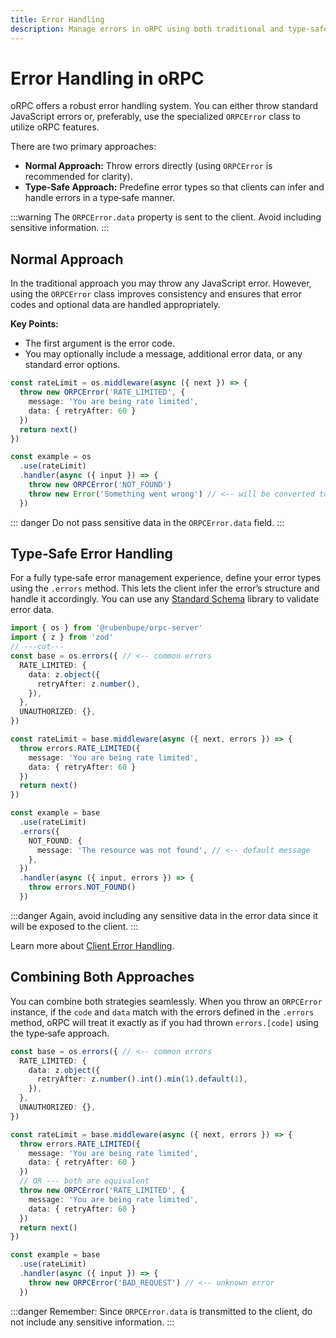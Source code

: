 ```yaml
---
title: Error Handling
description: Manage errors in oRPC using both traditional and type‑safe strategies.
---
```


# Error Handling in oRPC

oRPC offers a robust error handling system. You can either throw standard JavaScript errors or, preferably, use the specialized `ORPCError` class to utilize oRPC features.

There are two primary approaches:

- **Normal Approach:** Throw errors directly (using `ORPCError` is recommended for clarity).
- **Type‑Safe Approach:** Predefine error types so that clients can infer and handle errors in a type‑safe manner.

:::warning
The `ORPCError.data` property is sent to the client. Avoid including sensitive information.
:::

## Normal Approach

In the traditional approach you may throw any JavaScript error. However, using the `ORPCError` class improves consistency and ensures that error codes and optional data are handled appropriately.

**Key Points:**

- The first argument is the error code.
- You may optionally include a message, additional error data, or any standard error options.

```ts
const rateLimit = os.middleware(async ({ next }) => {
  throw new ORPCError('RATE_LIMITED', {
    message: 'You are being rate limited',
    data: { retryAfter: 60 }
  })
  return next()
})

const example = os
  .use(rateLimit)
  .handler(async ({ input }) => {
    throw new ORPCError('NOT_FOUND')
    throw new Error('Something went wrong') // <-- will be converted to INTERNAL_SERVER_ERROR
  })
```

::: danger
Do not pass sensitive data in the `ORPCError.data` field.
:::

## Type‑Safe Error Handling

For a fully type‑safe error management experience, define your error types using the `.errors` method. This lets the client infer the error’s structure and handle it accordingly. You can use any [Standard Schema](https://github.com/standard-schema/standard-schema?tab=readme-ov-file#what-schema-libraries-implement-the-spec) library to validate error data.

```ts twoslash
import { os } from '@rubenbupe/orpc-server'
import { z } from 'zod'
// ---cut---
const base = os.errors({ // <-- common errors
  RATE_LIMITED: {
    data: z.object({
      retryAfter: z.number(),
    }),
  },
  UNAUTHORIZED: {},
})

const rateLimit = base.middleware(async ({ next, errors }) => {
  throw errors.RATE_LIMITED({
    message: 'You are being rate limited',
    data: { retryAfter: 60 }
  })
  return next()
})

const example = base
  .use(rateLimit)
  .errors({
    NOT_FOUND: {
      message: 'The resource was not found', // <-- default message
    },
  })
  .handler(async ({ input, errors }) => {
    throw errors.NOT_FOUND()
  })
```

:::danger
Again, avoid including any sensitive data in the error data since it will be exposed to the client.
:::

Learn more about [Client Error Handling](/docs/client/error-handling).

## Combining Both Approaches

You can combine both strategies seamlessly. When you throw an `ORPCError` instance, if the `code` and `data` match with the errors defined in the `.errors` method, oRPC will treat it exactly as if you had thrown `errors.[code]` using the type‑safe approach.

```ts
const base = os.errors({ // <-- common errors
  RATE_LIMITED: {
    data: z.object({
      retryAfter: z.number().int().min(1).default(1),
    }),
  },
  UNAUTHORIZED: {},
})

const rateLimit = base.middleware(async ({ next, errors }) => {
  throw errors.RATE_LIMITED({
    message: 'You are being rate limited',
    data: { retryAfter: 60 }
  })
  // OR --- both are equivalent
  throw new ORPCError('RATE_LIMITED', {
    message: 'You are being rate limited',
    data: { retryAfter: 60 }
  })
  return next()
})

const example = base
  .use(rateLimit)
  .handler(async ({ input }) => {
    throw new ORPCError('BAD_REQUEST') // <-- unknown error
  })
```

:::danger
Remember: Since `ORPCError.data` is transmitted to the client, do not include any sensitive information.
:::
